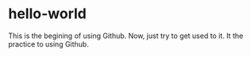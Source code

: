 # hello-world
This is the begining of using Github. Now, just try to get used to it.
It the practice to using Github.

